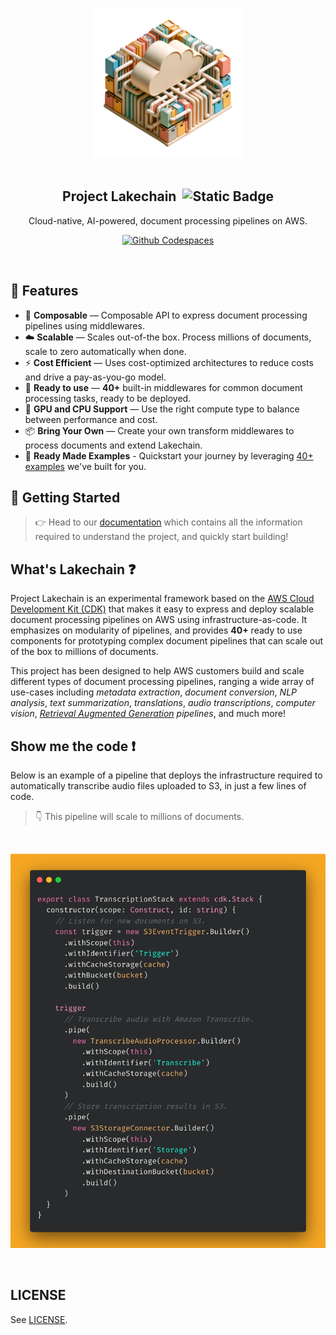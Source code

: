 <br><br>

<p align="center">
  <img width="240" src="docs/src/assets/icon.png">
  <br><br>
  <h2 align="center">Project Lakechain &nbsp;<img alt="Static Badge" src="https://img.shields.io/badge/Alpha-e28743"></h2>
  <p align="center">Cloud-native, AI-powered, document processing pipelines on AWS.</p>
  <p align="center">
    <a href="https://codespaces.new/awslabs/project-lakechain"><img alt="Github Codespaces" src="https://github.com/codespaces/badge.svg" /></a>
  </p>
</p>
<br>

## 🔖 Features

- 🤖 **Composable** — Composable API to express document processing pipelines using middlewares.
- ☁️ **Scalable** — Scales out-of-the box. Process millions of documents, scale to zero automatically when done.
- ⚡ **Cost Efficient** — Uses cost-optimized architectures to reduce costs and drive a pay-as-you-go model.
- 🚀 **Ready to use** — **40+** built-in middlewares for common document processing tasks, ready to be deployed.
- 🦎 **GPU and CPU Support** — Use the right compute type to balance between performance and cost.
- 📦 **Bring Your Own** — Create your own transform middlewares to process documents and extend Lakechain.
- 📙 **Ready Made Examples** - Quickstart your journey by leveraging [40+ examples](./examples/) we've built for you.

## 🚀 Getting Started

> 👉 Head to our [documentation](https://awslabs.github.io/project-lakechain/) which contains all the information required to understand the project, and quickly start building!

## What's Lakechain ❓

Project Lakechain is an experimental framework based on the [AWS Cloud Development Kit (CDK)](https://github.com/aws/aws-cdk) that makes it easy to express and deploy scalable document processing pipelines on AWS using infrastructure-as-code. It emphasizes on modularity of pipelines, and provides **40+** ready to use components for prototyping complex document pipelines that can scale out of the box to millions of documents.

This project has been designed to help AWS customers build and scale different types of document processing pipelines, ranging a wide array of use-cases including _metadata extraction_, _document conversion_, _NLP analysis_, _text summarization_, _translations_, _audio transcriptions_, _computer vision_, _[Retrieval Augmented Generation](https://docs.aws.amazon.com/sagemaker/latest/dg/jumpstart-foundation-models-customize-rag.html) pipelines_, and much more!

## Show me the code ❗

Below is an example of a pipeline that deploys the infrastructure required to automatically transcribe audio files uploaded to S3, in just a few lines of code.

> 👇 This pipeline will scale to millions of documents.

<br />
<p align="center">
  <img width="690" src="assets/code.png">
</p>
<br />

## LICENSE

See [LICENSE](LICENSE).
